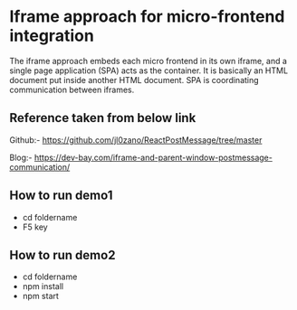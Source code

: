 # Iframe approach for micro-frontend integration

The iframe approach embeds each micro frontend in its own iframe, and a single page application (SPA) acts as the container. It is basically an HTML document put inside another HTML document. SPA is coordinating communication between iframes.

## Reference taken from below link

Github:- https://github.com/jl0zano/ReactPostMessage/tree/master

Blog:- https://dev-bay.com/iframe-and-parent-window-postmessage-communication/


## How to run demo1
- cd foldername
- F5 key

## How to run demo2
- cd foldername
- npm install
- npm start